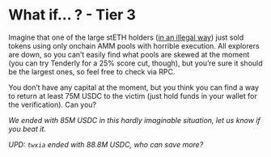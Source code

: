 # What if... ? - Tier 3

Imagine that one of the large stETH holders ([in an illegal way](https://etherscan.io/tx/0xa284a1bc4c7e0379c924c73fcea1067068635507254b03ebbbd3f4e222c1fae0)) just sold tokens using only onchain AMM pools with horrible execution. All explorers are down, so you can’t easily find what pools are skewed at the moment (you can try Tenderly for a 25% score cut, though), but you’re sure it should be the largest ones, so feel free to check via RPC.

You don’t have any capital at the moment, but you think you can find a way to return at least 75M USDC to the victim (just hold funds in your wallet for the verification). Can you?

*We ended with 85M USDC in this hardly imaginable situation, let us know if you beat it.*

*UPD: `twxia` ended with 88.8M USDC, who can save more?*
